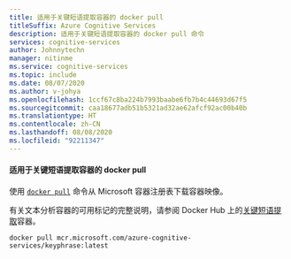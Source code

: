 ```yaml
---
title: 适用于关键短语提取容器的 docker pull
titleSuffix: Azure Cognitive Services
description: 适用于关键短语提取容器的 docker pull 命令
services: cognitive-services
author: Johnnytechn
manager: nitinme
ms.service: cognitive-services
ms.topic: include
ms.date: 08/07/2020
ms.author: v-johya
ms.openlocfilehash: 1ccf67c8ba224b7993baabe6fb7b4c44693d67f5
ms.sourcegitcommit: caa18677adb51b5321ad32ae62afcf92ac00b40b
ms.translationtype: HT
ms.contentlocale: zh-CN
ms.lasthandoff: 08/08/2020
ms.locfileid: "92211347"
---
```

#### <a name="docker-pull-for-the-key-phrase-extraction-container"></a>适用于关键短语提取容器的 docker pull

使用 [`docker pull`](https://docs.docker.com/engine/reference/commandline/pull/) 命令从 Microsoft 容器注册表下载容器映像。

有关文本分析容器的可用标记的完整说明，请参阅 Docker Hub 上的[关键短语提取](https://go.microsoft.com/fwlink/?linkid=2018757)容器。

```
docker pull mcr.microsoft.com/azure-cognitive-services/keyphrase:latest
```

